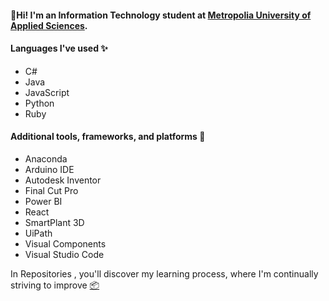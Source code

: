 #### 👋Hi! I'm an Information Technology student at [Metropolia University of Applied Sciences](https://www.metropolia.fi/en). 

#### Languages I've used ✨
* C#
* Java
* JavaScript
* Python
* Ruby


#### Additional tools, frameworks, and platforms 📱
* Anaconda
* Arduino IDE
* Autodesk Inventor
* Final Cut Pro
* Power BI 
* React
* SmartPlant 3D
* UiPath
* Visual Components
* Visual Studio Code

In Repositories , you'll discover my learning process, where I'm continually striving to improve [📦](https://github.com/damakes?tab=repositories)

<!---
damakes/damakes is a ✨ special ✨ repository because its `README.md` (this file) appears on your GitHub profile.
You can click the Preview link to take a look at your changes.
--->

